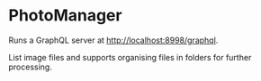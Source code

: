 # PhotoManager

Runs a GraphQL server at [http://localhost:8998/graphql](http://localhost:8000/graphql).

List image files and supports organising files in folders for further processing.
